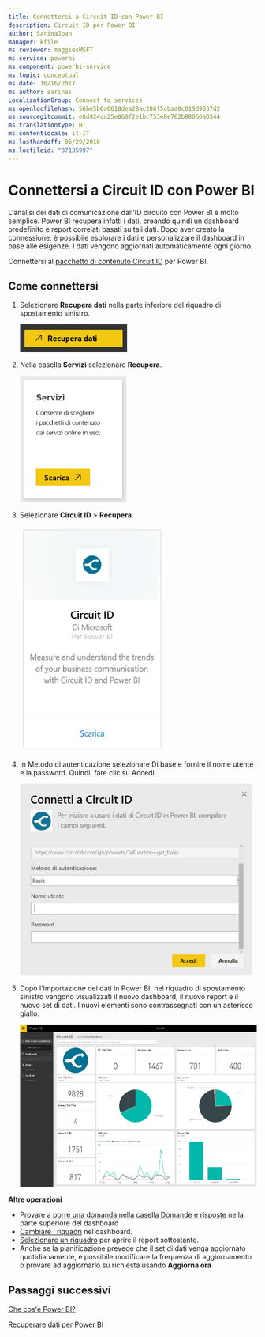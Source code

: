 ```yaml
---
title: Connettersi a Circuit ID con Power BI
description: Circuit ID per Power BI
author: SarinaJoan
manager: kfile
ms.reviewer: maggiesMSFT
ms.service: powerbi
ms.component: powerbi-service
ms.topic: conceptual
ms.date: 10/16/2017
ms.author: sarinas
LocalizationGroup: Connect to services
ms.openlocfilehash: 56be5b6a0618dea28ac286f5cbaa0c019d9037d2
ms.sourcegitcommit: e8d924ca25e060f2e1bc753e8e762b88066a0344
ms.translationtype: HT
ms.contentlocale: it-IT
ms.lasthandoff: 06/29/2018
ms.locfileid: "37135997"
---
```

# <a name="connect-to-circuit-id-with-power-bi"></a>Connettersi a Circuit ID con Power BI
L'analisi dei dati di comunicazione dall'ID circuito con Power BI è molto semplice. Power BI recupera infatti i dati, creando quindi un dashboard predefinito e report correlati basati su tali dati. Dopo aver creato la connessione, è possibile esplorare i dati e personalizzare il dashboard in base alle esigenze. I dati vengono aggiornati automaticamente ogni giorno.

Connettersi al [pacchetto di contenuto Circuit ID](https://app.powerbi.com/getdata/services/circuitid) per Power BI.

## <a name="how-to-connect"></a>Come connettersi
1. Selezionare **Recupera dati** nella parte inferiore del riquadro di spostamento sinistro.
   
    ![](media/service-connect-to-circuit-id/getdata.png)
2. Nella casella **Servizi** selezionare **Recupera**.
   
    ![](media/service-connect-to-circuit-id/services.png)
3. Selezionare **Circuit ID** \> **Recupera**.
   
    ![](media/service-connect-to-circuit-id/circuitid.png)
4. In Metodo di autenticazione selezionare Di base e fornire il nome utente e la password. Quindi, fare clic su Accedi.
   
    ![](media/service-connect-to-circuit-id/circuitid_login.png)
5. Dopo l'importazione dei dati in Power BI, nel riquadro di spostamento sinistro vengono visualizzati il nuovo dashboard, il nuovo report e il nuovo set di dati. I nuovi elementi sono contrassegnati con un asterisco giallo.
   
    ![](media/service-connect-to-circuit-id/circuitid_dashboard_chrome.png)

**Altre operazioni**

* Provare a [porre una domanda nella casella Domande e risposte](power-bi-q-and-a.md) nella parte superiore del dashboard
* [Cambiare i riquadri](service-dashboard-edit-tile.md) nel dashboard.
* [Selezionare un riquadro](service-dashboard-tiles.md) per aprire il report sottostante.
* Anche se la pianificazione prevede che il set di dati venga aggiornato quotidianamente, è possibile modificare la frequenza di aggiornamento o provare ad aggiornarlo su richiesta usando **Aggiorna ora**

## <a name="next-steps"></a>Passaggi successivi
[Che cos'è Power BI?](power-bi-overview.md)

[Recuperare dati per Power BI](service-get-data.md)


